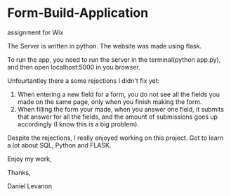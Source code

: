# Form-Build-Application
assignment for Wix

The Server is written in python. The website was made using flask.

To run the app, you need to run the server in the terminal(python app.py), and then open localhost:5000 in you browser.

Unfourtantley there a some rejections I didn't fix yet:

1. When entering a new field for a form, you do not see all the fields you made on the same page,
only when you finish making the form.
2. When filling the form your made, when you answer one field, it submits that answer for all the fields, and
the amount of submissions goes up accordingly (I know this is a big problem).

Despite the rejections, I really enjoyed working on this project. Got to learn a lot about SQL, Python and FLASK.

Enjoy my work,

Thanks,

Daniel Levanon
